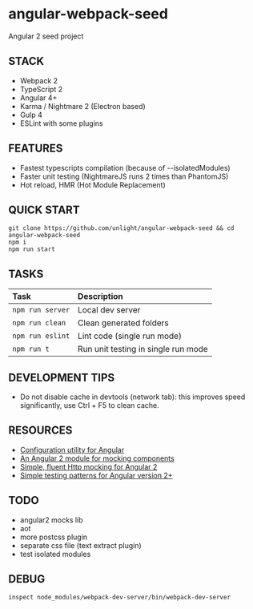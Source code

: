 angular-webpack-seed
====================
Angular 2 seed project

STACK
---
* Webpack 2
* TypeScript 2
* Angular 4+
* Karma / Nightmare 2 (Electron based)
* Gulp 4
* ESLint with some plugins

FEATURES
---
* Fastest typescripts compilation (because of --isolatedModules)
* Faster unit testing (NightmareJS runs 2 times than PhantomJS)
* Hot reload, HMR (Hot Module Replacement)

QUICK START
---
```
git clone https://github.com/unlight/angular-webpack-seed && cd angular-webpack-seed
npm i 
npm run start
```

TASKS
---
| Task             | Description                         |
|:-----------------|:------------------------------------|
| `npm run server`  | Local dev server                    |
| `npm run clean`  | Clean generated folders             |
| `npm run eslint` | Lint code (single run mode)         |
| `npm run t`      | Run unit testing in single run mode |

DEVELOPMENT TIPS
---
* Do not disable cache in devtools (network tab): this improves speed significantly, use Ctrl + F5 to clean cache.

RESOURCES
---
* [Configuration utility for Angular](https://github.com/nglibs/config)
* [An Angular 2 module for mocking components](https://github.com/cnunciato/ng2-mock-component)
* [Simple, fluent Http mocking for Angular 2](https://github.com/CodeSequence/respond-ng)
* [Simple testing patterns for Angular version 2+](https://github.com/juristr/angular-testing-recipes)

TODO
---
* angular2 mocks lib
* aot
* more postcss plugin
* separate css file (text extract plugin)
* test isolated modules

DEBUG
---
```
inspect node_modules/webpack-dev-server/bin/webpack-dev-server
```
